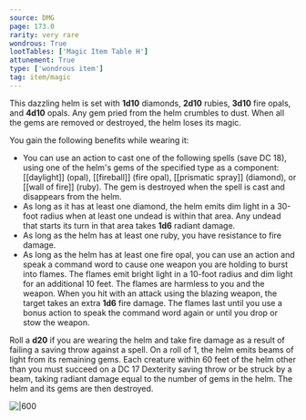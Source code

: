 ```yaml
---
source: DMG
page: 173.0
rarity: very rare
wondrous: True
lootTables: ['Magic Item Table H']
attunement: True
type: ['wondrous item']
tag: item/magic
---
```


This dazzling helm is set with **1d10** diamonds, **2d10** rubies, **3d10** fire opals, and **4d10** opals. Any gem pried from the helm crumbles to dust. When all the gems are removed or destroyed, the helm loses its magic.

You gain the following benefits while wearing it:

- You can use an action to cast one of the following spells (save DC 18), using one of the helm's gems of the specified type as a component: [[daylight]] (opal), [[fireball]] (fire opal), [[prismatic spray]] (diamond), or [[wall of fire]] (ruby). The gem is destroyed when the spell is cast and disappears from the helm.
- As long as it has at least one diamond, the helm emits dim light in a 30-foot radius when at least one undead is within that area. Any undead that starts its turn in that area takes **1d6** radiant damage.
- As long as the helm has at least one ruby, you have resistance to fire damage.
- As long as the helm has at least one fire opal, you can use an action and speak a command word to cause one weapon you are holding to burst into flames. The flames emit bright light in a 10-foot radius and dim light for an additional 10 feet. The flames are harmless to you and the weapon. When you hit with an attack using the blazing weapon, the target takes an extra **1d6** fire damage. The flames last until you use a bonus action to speak the command word again or until you drop or stow the weapon.

Roll a **d20** if you are wearing the helm and take fire damage as a result of failing a saving throw against a spell. On a roll of 1, the helm emits beams of light from its remaining gems. Each creature within 60 feet of the helm other than you must succeed on a DC 17 Dexterity saving throw or be struck by a beam, taking radiant damage equal to the number of gems in the helm. The helm and its gems are then destroyed.


![|600](https://5e.tools/img/items/DMG/Helm%20of%20Brilliance.jpg)